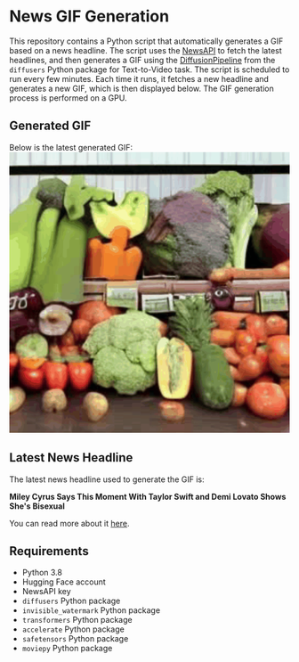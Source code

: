 # News GIF Generation
This repository contains a Python script that automatically generates a GIF based on a news headline. The script uses the [NewsAPI](https://newsapi.org/) to fetch the latest headlines, and then generates a GIF using the [DiffusionPipeline](https://github.com/huggingface/diffusers) from the `diffusers` Python package for Text-to-Video task.
The script is scheduled to run every few minutes. Each time it runs, it fetches a new headline and generates a new GIF, which is then displayed below. The GIF generation process is performed on a GPU.

## Generated GIF
Below is the latest generated GIF:
![Generated GIF](output.gif?raw=true&v=1693650841)

## Latest News Headline
The latest news headline used to generate the GIF is:

**Miley Cyrus Says This Moment With Taylor Swift and Demi Lovato Shows She's Bisexual**

You can read more about it [here](https://www.eonline.com/news/1384622/miley-cyrus-says-this-moment-with-taylor-swift-and-demi-lovato-shows-shes-bisexual).

## Requirements
- Python 3.8
- Hugging Face account
- NewsAPI key
- `diffusers` Python package
- `invisible_watermark` Python package
- `transformers` Python package
- `accelerate` Python package
- `safetensors` Python package
- `moviepy` Python package

